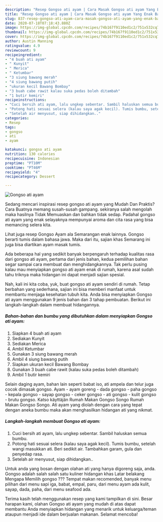 ```yaml
---
description: "Resep Gongso ati ayam | Cara Masak Gongso ati ayam Yang Enak Banget"
title: "Resep Gongso ati ayam | Cara Masak Gongso ati ayam Yang Enak Banget"
slug: 837-resep-gongso-ati-ayam-cara-masak-gongso-ati-ayam-yang-enak-banget
date: 2020-07-18T07:18:43.880Z
image: https://img-global.cpcdn.com/recipes/74b167f9110ed1c2/751x532cq70/gongso-ati-ayam-foto-resep-utama.jpg
thumbnail: https://img-global.cpcdn.com/recipes/74b167f9110ed1c2/751x532cq70/gongso-ati-ayam-foto-resep-utama.jpg
cover: https://img-global.cpcdn.com/recipes/74b167f9110ed1c2/751x532cq70/gongso-ati-ayam-foto-resep-utama.jpg
author: Austin Manning
ratingvalue: 4.9
reviewcount: 9
recipeingredient:
- "4 buah ati ayam"
- " Kunyit"
- " Merica"
- " Ketumbar"
- "3 siung bawang merah"
- "4 siung bawang putih"
- "ukuran kecil Bawang Bombay"
- "3 buah cabe rawit kalau suka pedas boleh ditambah"
- "1 butir kemiri"
recipeinstructions:
- "Cuci bersih ati ayam, lalu ungkep sebentar. Sambil haluskan semua bumbu."
- "Potong hati sesuai selera (kalau saya agak kecil). Tumis bumbu, setelah wangi masukkan ati. Beri sedikit air. Tambahkan garam, gula dan penyedap rasa."
- "Setelah air menyusut, siap dihidangkan.."
categories:
- Resep
tags:
- gongso
- ati
- ayam

katakunci: gongso ati ayam 
nutrition: 130 calories
recipecuisine: Indonesian
preptime: "PT10M"
cooktime: "PT46M"
recipeyield: "4"
recipecategory: Dessert

---
```



![Gongso ati ayam](https://img-global.cpcdn.com/recipes/74b167f9110ed1c2/751x532cq70/gongso-ati-ayam-foto-resep-utama.jpg)

Sedang mencari inspirasi resep gongso ati ayam yang Mudah Dan Praktis? Cara Buatnya memang susah-susah gampang. sekiranya salah mengolah maka hasilnya Tidak Memuaskan dan bahkan tidak sedap. Padahal gongso ati ayam yang enak selayaknya mempunyai aroma dan cita rasa yang bisa memancing selera kita.

Lihat juga resep Gongso Ayam ala Semarangan enak lainnya. Gongso berarti tumis dalam bahasa jawa. Maka dari itu, sajian khas Semarang ini juga bisa diartikan ayam masak tumis.

Ada beberapa hal yang sedikit banyak berpengaruh terhadap kualitas rasa dari gongso ati ayam, pertama dari jenis bahan, kedua pemilihan bahan segar sampai cara membuat dan menghidangkannya. Tak perlu pusing kalau mau menyiapkan gongso ati ayam enak di rumah, karena asal sudah tahu triknya maka hidangan ini dapat menjadi sajian spesial.


Nah, kali ini kita coba, yuk, buat gongso ati ayam sendiri di rumah. Tetap berbahan yang sederhana, sajian ini bisa memberi manfaat untuk membantu menjaga kesehatan tubuh kita. Anda bisa menyiapkan Gongso ati ayam menggunakan 9 jenis bahan dan 3 tahap pembuatan. Berikut ini langkah-langkah dalam membuat hidangannya.

<!--inarticleads1-->

##### Bahan-bahan dan bumbu yang dibutuhkan dalam menyiapkan Gongso ati ayam:

1. Siapkan 4 buah ati ayam
1. Sediakan  Kunyit
1. Sediakan  Merica
1. Ambil  Ketumbar
1. Gunakan 3 siung bawang merah
1. Ambil 4 siung bawang putih
1. Siapkan ukuran kecil Bawang Bombay
1. Gunakan 3 buah cabe rawit (kalau suka pedas boleh ditambah)
1. Ambil 1 butir kemiri


Selain daging ayam, bahan lain seperti babat iso, ati ampela dan telur juga cocok dimasak gongso. Ayam - ayam goreng - dada gongso - paha gongso - kepala gongso - sayap gongso - ceker gongso - ati gongso - kulit gongso - brutu gongso. Katso käyttäjän Rumah Makan Gongso Songo Rumah Makan Gongso Songo. Ati ayam yang diolah dengan cara yang tepat dengan aneka bumbu maka akan menghasilkan hidangan ati yang nikmat. 

<!--inarticleads2-->

##### Langkah-langkah membuat Gongso ati ayam:

1. Cuci bersih ati ayam, lalu ungkep sebentar. Sambil haluskan semua bumbu.
1. Potong hati sesuai selera (kalau saya agak kecil). Tumis bumbu, setelah wangi masukkan ati. Beri sedikit air. Tambahkan garam, gula dan penyedap rasa.
1. Setelah air menyusut, siap dihidangkan..


Untuk anda yang bosan dengan olahan ati yang hanya digoreng saja, anda. Gongso adalah salah salah satu kuliner hidangan khas Latar belakang Mengapa Memilih gongso ??? Tempat makan recomended, banyak menu pilihan dari menu sapi iga, babat, empal, paru, dari menu ayam ada kulit, sayap, dada, paha, dari menu seafood ada. 

Terima kasih telah menggunakan resep yang kami tampilkan di sini. Besar harapan kami, olahan Gongso ati ayam yang mudah di atas dapat membantu Anda menyiapkan hidangan yang menarik untuk keluarga/teman ataupun menjadi ide dalam berjualan makanan. Selamat mencoba!
